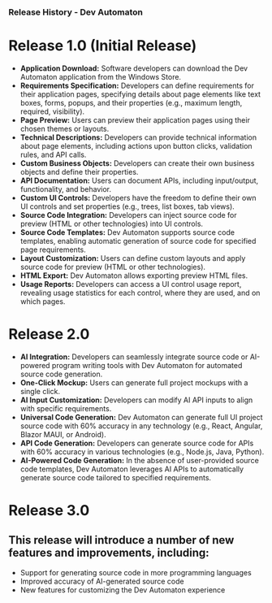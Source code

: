 ### Release History - Dev Automaton
# Release 1.0 (Initial Release)
- **Application Download:** Software developers can download the Dev Automaton application from the Windows Store.
- **Requirements Specification:** Developers can define requirements for their application pages, specifying details about page elements like text boxes, forms, popups, and their properties (e.g., maximum length, required, visibility).
- **Page Preview:** Users can preview their application pages using their chosen themes or layouts.
- **Technical Descriptions:** Developers can provide technical information about page elements, including actions upon button clicks, validation rules, and API calls.
- **Custom Business Objects:** Developers can create their own business objects and define their properties.
- **API Documentation:** Users can document APIs, including input/output, functionality, and behavior.
- **Custom UI Controls:** Developers have the freedom to define their own UI controls and set properties (e.g., trees, list boxes, tab views).
- **Source Code Integration:** Developers can inject source code for preview (HTML or other technologies) into UI controls.
- **Source Code Templates:** Dev Automaton supports source code templates, enabling automatic generation of source code for specified page requirements.
- **Layout Customization:** Users can define custom layouts and apply source code for preview (HTML or other technologies).
- **HTML Export:** Dev Automaton allows exporting preview HTML files.
- **Usage Reports:** Developers can access a UI control usage report, revealing usage statistics for each control, where they are used, and on which pages.
# Release 2.0
- **AI Integration:** Developers can seamlessly integrate source code or AI-powered program writing tools with Dev Automaton for automated source code generation.
- **One-Click Mockup:** Users can generate full project mockups with a single click.
- **AI Input Customization:** Developers can modify AI API inputs to align with specific requirements.
- **Universal Code Generation:** Dev Automaton can generate full UI project source code with 60% accuracy in any technology (e.g., React, Angular, Blazor MAUI, or Android).
- **API Code Generation:** Developers can generate source code for APIs with 60% accuracy in various technologies (e.g., Node.js, Java, Python).
- **AI-Powered Code Generation:** In the absence of user-provided source code templates, Dev Automaton leverages AI APIs to automatically generate source code tailored to specified requirements.
# Release 3.0
## This release will introduce a number of new features and improvements, including:
- Support for generating source code in more programming languages
- Improved accuracy of AI-generated source code
- New features for customizing the Dev Automaton experience
